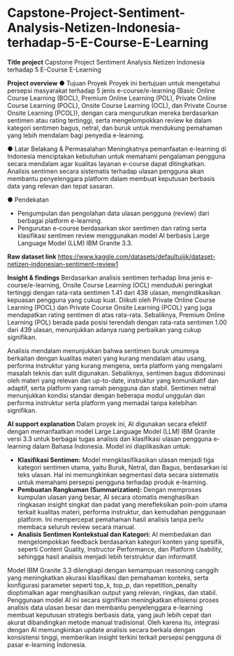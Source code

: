 # Capstone-Project-Sentiment-Analysis-Netizen-Indonesia-terhadap-5-E-Course-E-Learning

**Title project**
Capstone Project Sentiment Analysis Netizen Indonesia terhadap 5 E-Course E-Learning

**Project overview**
● Tujuan Proyek
Proyek ini bertujuan untuk mengetahui persepsi masyarakat terhadap 5 jenis e-course/e-learning (Basic Online Course Learning (BOCL), Premium Online Learning (POL), Private Online Course Learning (POCL), Onsite Course Learning (OCL), dan Private Course Onsite Learning (PCOL)), dengan cara mengurutkan mereka berdasarkan sentimen atau rating tertinggi, serta mengelompokkan review ke dalam kategori sentimen bagus, netral, dan buruk untuk mendukung pemahaman yang lebih mendalam bagi penyedia e-learning.

● Latar Belakang & Permasalahan
Meningkatnya pemanfaatan e-learning di Indonesia menciptakan kebutuhan untuk memahami pengalaman pengguna secara mendalam agar kualitas layanan e-course dapat ditingkatkan. Analisis sentimen secara sistematis terhadap ulasan pengguna akan membantu penyelenggara platform dalam membuat keputusan berbasis data yang relevan dan tepat sasaran.

● Pendekatan
- Pengumpulan dan pengolahan data ulasan pengguna (review) dari berbagai platform e-learning.
- Pengurutan e-course berdasarkan skor sentimen dan rating serta klasifikasi sentimen review menggunakan model AI berbasis Large Language Model (LLM) IBM Granite 3.3.

**Raw dataset link**
[https://www.kaggle.com/datasets/defaultujijk/dataset-netizen-indonesian-sentiment-review1
](url)

**Insight & findings**
Berdasarkan analisis sentimen terhadap lima jenis e-course/e-learning, Onsite Course Learning (OCL) menduduki peringkat tertinggi dengan rata-rata sentimen 1.41 dari 438 ulasan, mengindikasikan kepuasan pengguna yang cukup kuat. Diikuti oleh Private Online Course Learning (POCL) dan Private Course Onsite Learning (PCOL) yang juga mendapatkan rating sentimen di atas rata-rata. Sebaliknya, Premium Online Learning (POL) berada pada posisi terendah dengan rata-rata sentimen 1.00 dari 439 ulasan, menunjukkan adanya ruang perbaikan yang cukup signifikan.

Analisis mendalam menunjukkan bahwa sentimen buruk umumnya berkaitan dengan kualitas materi yang kurang mendalam atau usang, performa instruktur yang kurang mengena, serta platform yang mengalami masalah teknis dan sulit digunakan. Sebaliknya, sentimen bagus didominasi oleh materi yang relevan dan up-to-date, instruktur yang komunikatif dan adaptif, serta platform yang ramah pengguna dan stabil. Sentimen netral menunjukkan kondisi standar dengan beberapa modul unggulan dan performa instruktur serta platform yang memadai tanpa kelebihan signifikan.

**AI support explanation**
Dalam proyek ini, AI digunakan secara efektif dengan memanfaatkan model Large Language Model (LLM) IBM Granite versi 3.3 untuk berbagai tugas analisis dan klasifikasi ulasan pengguna e-learning dalam Bahasa Indonesia. Model ini diaplikasikan untuk:
- **Klasifikasi Sentimen:** Model mengklasifikasikan ulasan menjadi tiga kategori sentimen utama, yaitu Buruk, Netral, dan Bagus, berdasarkan isi teks ulasan. Hal ini memungkinkan segmentasi data secara sistematis untuk memahami persepsi pengguna terhadap produk e-learning.
- **Pembuatan Rangkuman (Summarization):** Dengan memproses kumpulan ulasan yang besar, AI secara otomatis menghasilkan ringkasan insight singkat dan padat yang merefleksikan poin-poin utama terkait kualitas materi, performa instruktur, dan kemudahan penggunaan platform. Ini mempercepat pemahaman hasil analisis tanpa perlu membaca seluruh review secara manual.
- **Analisis Sentimen Kontekstual dan Kategori:** AI membedakan dan mengelompokkan feedback berdasarkan kategori konten yang spesifik, seperti Content Quality, Instructor Performance, dan Platform Usability, sehingga hasil analisis menjadi lebih terstruktur dan informatif.

Model IBM Granite 3.3 dilengkapi dengan kemampuan reasoning canggih yang meningkatkan akurasi klasifikasi dan pemahaman konteks, serta konfigurasi parameter seperti top_k, top_p, dan repetition_penalty dioptimalkan agar menghasilkan output yang relevan, ringkas, dan stabil.
Penggunaan model AI ini secara signifikan meningkatkan efisiensi proses analisis data ulasan besar dan membantu penyelenggara e-learning membuat keputusan strategis berbasis data, yang jauh lebih cepat dan akurat dibandingkan metode manual tradisional. Oleh karena itu, integrasi dengan AI memungkinkan update analisis secara berkala dengan konsistensi tinggi, memberikan insight terkini terkait persepsi pengguna di pasar e-learning Indonesia.

